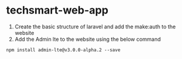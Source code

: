 # techsmart-web-app
1. Create the basic structure of laravel and add the make:auth to the website 
2. Add the Admin lte to the website using the below command
```
npm install admin-lte@v3.0.0-alpha.2 --save
```
